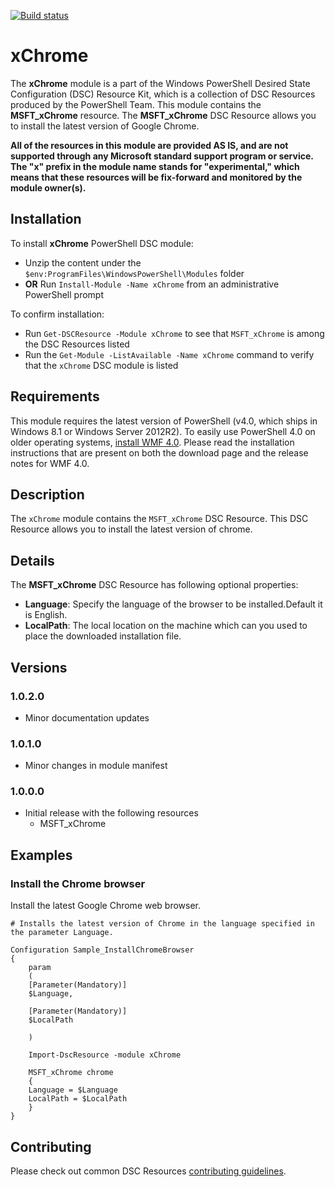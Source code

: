 [![Build status](https://ci.appveyor.com/api/projects/status/gx1p29qa9ug73u0v/branch/master?svg=true)](https://ci.appveyor.com/project/PowerShell/xchrome/branch/master)

# xChrome

The **xChrome** module is a part of the Windows PowerShell Desired State Configuration (DSC) Resource Kit, which is a collection of DSC Resources produced by the PowerShell Team.
This module contains the **MSFT_xChrome** resource.
The **MSFT_xChrome** DSC Resource allows you to install the latest version of Google Chrome.

**All of the resources in this module are provided AS IS, and are not supported through any Microsoft standard support program or service. The "x" prefix in the module name stands for "experimental," which means that these resources will be fix-forward and monitored by the module owner(s).**

## Installation

To install **xChrome** PowerShell DSC module:

*   Unzip the content under the `$env:ProgramFiles\WindowsPowerShell\Modules` folder
*   **OR** Run `Install-Module -Name xChrome` from an administrative PowerShell prompt

To confirm installation:  

*   Run `Get-DSCResource -Module xChrome` to see that `MSFT_xChrome` is among the DSC Resources listed  
*   Run the `Get-Module -ListAvailable -Name xChrome` command to verify that the `xChrome` DSC module is listed

## Requirements

This module requires the latest version of PowerShell (v4.0, which ships in Windows 8.1 or Windows Server 2012R2).
To easily use PowerShell 4.0 on older operating systems, [install WMF 4.0](http://www.microsoft.com/en-us/download/details.aspx?id=40855).
Please read the installation instructions that are present on both the download page and the release notes for WMF 4.0.

## Description

The `xChrome` module contains the `MSFT_xChrome` DSC Resource. This DSC Resource allows you to install the latest version of chrome.

## Details

The **MSFT_xChrome** DSC Resource has following optional properties:

*  **Language**: Specify the language of the browser to be installed.Default it is English.
*  **LocalPath**: The local location on the machine which can you used to place the downloaded installation file.

## Versions

### 1.0.2.0

* Minor documentation updates

### 1.0.1.0

* Minor changes in module manifest

### 1.0.0.0

*   Initial release with the following resources 
    *   MSFT_xChrome 

## Examples

### Install the Chrome browser

Install the latest Google Chrome web browser.

```
# Installs the latest version of Chrome in the language specified in the parameter Language.

Configuration Sample_InstallChromeBrowser
{
    param
    (
    [Parameter(Mandatory)]
    $Language,
        
    [Parameter(Mandatory)]
    $LocalPath
        
    )
    
    Import-DscResource -module xChrome
    
    MSFT_xChrome chrome
    {
    Language = $Language
    LocalPath = $LocalPath
    }
}
```

## Contributing
Please check out common DSC Resources [contributing guidelines](https://github.com/PowerShell/DscResource.Kit/blob/master/CONTRIBUTING.md).
